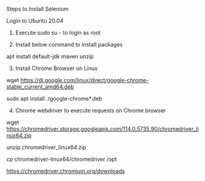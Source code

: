 

Steps to Install Selenium

Login to Ubuntu 20.04

1) Execute sudo su - to login as root

2) Install below command to install packages

apt install default-jdk maven unzip

3) Install Chrome Browser on Linux

wget https://dl.google.com/linux/direct/google-chrome-stable_current_amd64.deb

sudo apt install ./google-chrome*.deb

4) Chrome webdriver to execute requests on Chrome browser

wget https://chromedriver.storage.googleapis.com/114.0.5735.90/chromedriver_linux64.zip

unzip chromedriver_linux64.zip

cp chromedriver-linux64/chromedriver /opt

https://chromedriver.chromium.org/downloads

